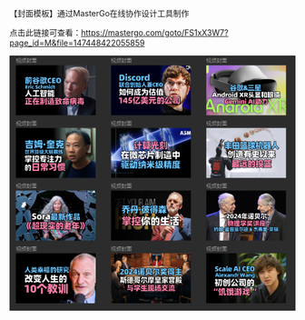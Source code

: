 
【封面模板】通过MasterGo在线协作设计工具制作

点击此链接可查看：https://mastergo.com/goto/FS1xX3W7?page_id=M&file=147448422055859

 ![](https://github.com/xiaheyuan/images-folder/blob/8aa5ba7f204a42c9395459e86c3b25063124f791/screenshot-20241223-215135.png?raw=true )
 
